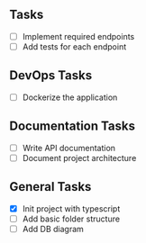 ## Tasks

- [ ] Implement required endpoints
- [ ] Add tests for each endpoint

## DevOps Tasks

- [ ] Dockerize the application

## Documentation Tasks

- [ ] Write API documentation
- [ ] Document project architecture

## General Tasks

- [x] Init project with typescript
- [ ] Add basic folder structure
- [ ] Add DB diagram
